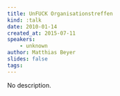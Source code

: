 ```yaml
---
title: UnFUCK Organisationstreffen
kind: :talk
date: 2010-01-14
created_at: 2015-07-11
speakers:
    - unknown
author: Matthias Beyer
slides: false
tags:
---
```


No description.

